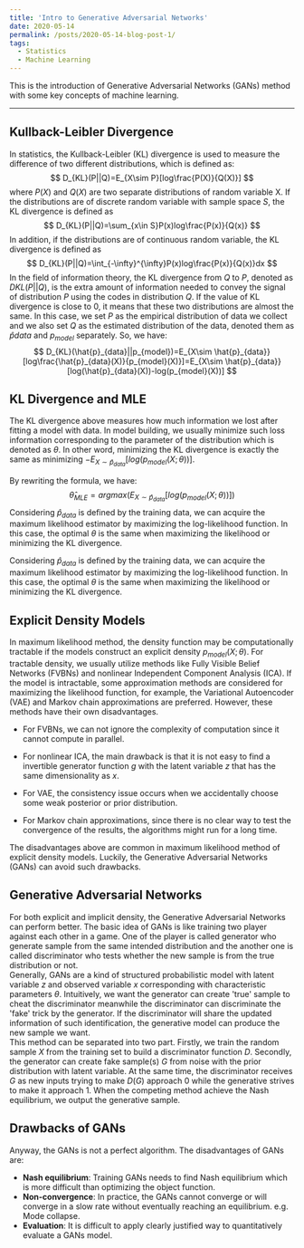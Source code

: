 ```yaml
---
title: 'Intro to Generative Adversarial Networks'
date: 2020-05-14
permalink: /posts/2020-05-14-blog-post-1/
tags:
  - Statistics
  - Machine Learning
---
```


This is the introduction of Generative Adversarial Networks (GANs) method with some key concepts of machine learning.

------
## Kullback-Leibler Divergence

In statistics, the Kullback-Leibler (KL) divergence is used to measure the difference of two different distributions, which is defined as:  <br/>
$$
D_{KL}(P||Q)=E_{X\sim P}[log\frac{P(X)}{Q(X)}]
$$
where $P(X)$ and $Q(X)$ are two separate distributions of random variable X. If the distributions are of discrete random variable with sample space $S$, the KL divergence is defined as  <br/>
$$
D_{KL}(P||Q)=\sum_{x\in S}P(x)log\frac{P(x)}{Q(x)}
$$
In addition, if the distributions are of continuous random variable, the KL divergence is defined as <br/>
$$
D_{KL}(P||Q)=\int_{-\infty}^{\infty}P(x)log\frac{P(x)}{Q(x)}dx
$$
In the field of information theory, the KL divergence from $Q$ to $P$, denoted as $D{KL}(P||Q)$, is the extra amount of information needed to convey the signal of distribution $P$ using the codes in distribution $Q$. If the value of KL divergence is close to $0$, it means that these two distributions are almost the same. In this case, we set $P$ as the empirical distribution of data we collect and we also set $Q$ as the estimated distribution of the data, denoted them as $\hat{p}{data}$ and $p_{model}$ separately. So, we have: <br/>
$$
D_{KL}(\hat{p}_{data}||p_{model})=E_{X\sim \hat{p}_{data}}[log\frac{\hat{p}_{data}(X)}{p_{model}(X)}]=E_{X\sim \hat{p}_{data}}[log(\hat{p}_{data}(X))-log(p_{model}(X))]
$$


## KL Divergence and MLE

The KL divergence above measures how much information we lost after fitting a model with data. In model building, we usually minimize such loss information corresponding to the parameter of the distribution which is denoted as $\theta$. In other word, minimizing the KL divergence is exactly the same as minimizing $-E_{X\sim \hat{p}_{data}}[log(p_{model}(X;\theta))]$. 

By rewriting the formula, we have:
$$
\hat{\theta}_{MLE} = argmax ( E_{X\sim \hat{p}_{data}}[log(p_{model}(X;\theta))])
$$
Considering $\hat{p}_{data}$ is defined by the training data, we can acquire the maximum likelihood estimator by maximizing the log-likelihood function. In this case, the optimal $\theta$ is the same when maximizing the likelihood or minimizing the KL divergence.<br/>

Considering $\hat{p}_{data}$ is defined by the training data, we can acquire the maximum likelihood estimator by maximizing the log-likelihood function. In this case, the optimal $\theta$ is the same when maximizing the likelihood or minimizing the KL divergence.<br/>

## Explicit Density Models

In maximum likelihood method, the density function may be computationally tractable if the models construct an explicit density $p_{model}(X;\theta)$. For tractable density, we usually utilize methods like Fully Visible Belief Networks (FVBNs) and nonlinear Independent Component Analysis (ICA). If the model is intractable, some approximation methods are considered for maximizing the likelihood function, for example, the Variational Autoencoder (VAE) and Markov chain approximations are preferred. However, these methods have their own disadvantages.<br/>

- For FVBNs, we can not ignore the complexity of computation since it cannot compute in parallel.

- For nonlinear ICA, the main drawback is that it is not easy to find a invertible generator function $g$ with the latent variable $z$ that has the same dimensionality as $x$.

-  For VAE, the consistency issue occurs when we accidentally choose some weak posterior or prior distribution.

-  For Markov chain approximations, since there is no clear way to test the convergence of the results, the algorithms might run for a long time.<br/>

  The disadvantages above are common in maximum likelihood method of explicit density models. Luckily, the Generative Adversarial Networks (GANs) can avoid such drawbacks.<br/>

## Generative Adversarial Networks

For both explicit and implicit density, the Generative Adversarial Networks can perform better. The basic idea of GANs is like training two player against each other in a game. One of the player is called generator who generate sample from the same intended distribution and the another one is called discriminator who tests whether the new sample is from the true distribution or not. <br/>
Generally, GANs are a kind of structured probabilistic model with latent variable $z$ and observed variable $x$ corresponding with characteristic parameters $\theta$. Intuitively, we want the generator can create 'true' sample to cheat the discriminator meanwhile the discriminator can discriminate the 'fake' trick by the generator. If the discriminator will share the updated information of such identification, the generative model can produce the new sample we want. <br/>
This method can be separated into two part. Firstly, we train the random sample $X$ from the training set to build a discriminator function $D$. Secondly, the generator can create fake sample(s) $G$ from noise with the prior distribution with latent variable. At the same time, the discriminator receives $G$ as new inputs trying to make $D(G)$ approach 0 while the generative strives to make it approach 1. When the competing method achieve the Nash equilibrium, we output the generative sample.<br/>

## Drawbacks of GANs

Anyway, the GANs is not a perfect algorithm. The disadvantages of GANs are:

- **Nash equilibrium**: Training GANs needs to find Nash equilibrium which is more difficult than optimizing the object function.
- **Non-convergence**: In practice, the GANs cannot converge or will converge in a slow rate without eventually reaching an equilibrium. e.g. Mode collapse.
- **Evaluation**: It is difficult to apply clearly justified way to quantitatively evaluate a GANs model.